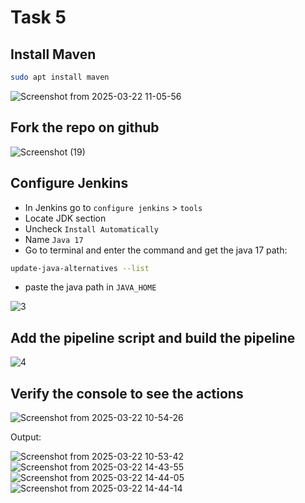 # Task 5

## Install Maven
```bash
sudo apt install maven
```

![Screenshot from 2025-03-22 11-05-56](https://github.com/user-attachments/assets/4a778788-2264-44fa-8f73-47840573dd8f)

## Fork the repo on github

![Screenshot (19)](https://github.com/user-attachments/assets/df605cf3-8771-4952-aaad-40e984633ea5)


## Configure Jenkins
 - In Jenkins go to `configure jenkins` > `tools`
 - Locate JDK section
 - Uncheck `Install Automatically`
 - Name `Java 17`
 - Go to terminal and enter the command and get the java 17 path:

```bash
update-java-alternatives --list 
```

 - paste the java path in `JAVA_HOME`

![3](https://github.com/user-attachments/assets/05a6d873-85a8-421e-900c-82123b49c772)


## Add the pipeline script and build the pipeline
![4](https://github.com/user-attachments/assets/e179268b-bd65-4fa7-af6a-d4a66c4cf3a9)


## Verify the console to see the actions 

![Screenshot from 2025-03-22 10-54-26](https://github.com/user-attachments/assets/e8f60e18-51a9-45e7-8786-5723d05af192)


Output:

![Screenshot from 2025-03-22 10-53-42](https://github.com/user-attachments/assets/1dcda24e-381c-4c8f-a671-080aca022603)
![Screenshot from 2025-03-22 14-43-55](https://github.com/user-attachments/assets/f827861b-8c51-4080-b79f-597340176ab4)
![Screenshot from 2025-03-22 14-44-05](https://github.com/user-attachments/assets/352d1702-1b2e-464b-85d9-6b51ef4978a8)
![Screenshot from 2025-03-22 14-44-14](https://github.com/user-attachments/assets/db6eca9d-c1d4-42f3-b3b3-b47a19a64e43)

